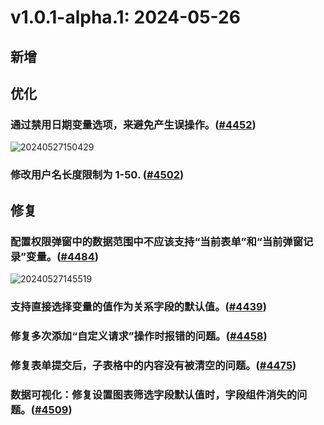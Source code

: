 # v1.0.1-alpha.1: 2024-05-26

## 新增

## 优化

### 通过禁用日期变量选项，来避免产生误操作。([#4452](https://github.com/nocobase/nocobase/pull/4452))

![20240527150429](https://nocobase-docs.oss-cn-beijing.aliyuncs.com/20240527150429.png)

### 修改用户名长度限制为 1-50. (<a href="https://github.com/nocobase/nocobase/pull/4502" target="_blank">#4502</a>)

## 修复

### 配置权限弹窗中的数据范围中不应该支持“当前表单”和“当前弹窗记录”变量。([#4484](https://github.com/nocobase/nocobase/pull/4484))

![20240527145519](https://nocobase-docs.oss-cn-beijing.aliyuncs.com/20240527145519.png)

### 支持直接选择变量的值作为关系字段的默认值。([#4439](https://github.com/nocobase/nocobase/pull/4439))

### 修复多次添加“自定义请求”操作时报错的问题。([#4458](https://github.com/nocobase/nocobase/pull/4458))

### 修复表单提交后，子表格中的内容没有被清空的问题。([#4475](https://github.com/nocobase/nocobase/pull/4475))

### 数据可视化：修复设置图表筛选字段默认值时，字段组件消失的问题。(<a href="https://github.com/nocobase/nocobase/pull/4509" target="_blank">#4509</a>)
